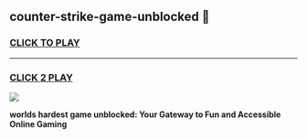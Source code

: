 
## counter-strike-game-unblocked 👋
<h3>
<a href="https://premium.freeplayer.one?title=counter-strike-game-unblocked&ref=14F">CLICK TO PLAY</a></h3>
<hr>

<h3>
<a href="https://premium.freeplayer.one?title=counter-strike-game-unblocked&ref=14F">CLICK 2 PLAY</a>
  
</h3>

<a href="https://premium.freeplayer.one?title=counter-strike-game-unblocked&ref=12F/"><img src="https://clearcache.store/games.png"></a>


**worlds hardest game unblocked: Your Gateway to Fun and Accessible Online Gaming**
